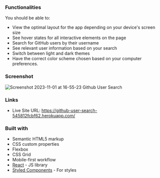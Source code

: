 ### Functionalities

You should be able to:

- View the optimal layout for the app depending on your device's screen size
- See hover states for all interactive elements on the page
- Search for GitHub users by their username
- See relevant user information based on your search
- Switch between light and dark themes
- Have the correct color scheme chosen based on your computer preferences.

### Screenshot

![Screenshot 2023-11-01 at 16-55-23 Github User Search](https://github.com/HeshamKhalawi/github-search-users/assets/89632348/0636aa5f-45a3-4f52-b527-7664a5f331e9)

### Links
- Live Site URL: https://github-user-search-545812fcbf62.herokuapp.com/

### Built with

- Semantic HTML5 markup
- CSS custom properties
- Flexbox
- CSS Grid
- Mobile-first workflow
- [React](https://reactjs.org/) - JS library
- [Styled Components](https://styled-components.com/) - For styles
